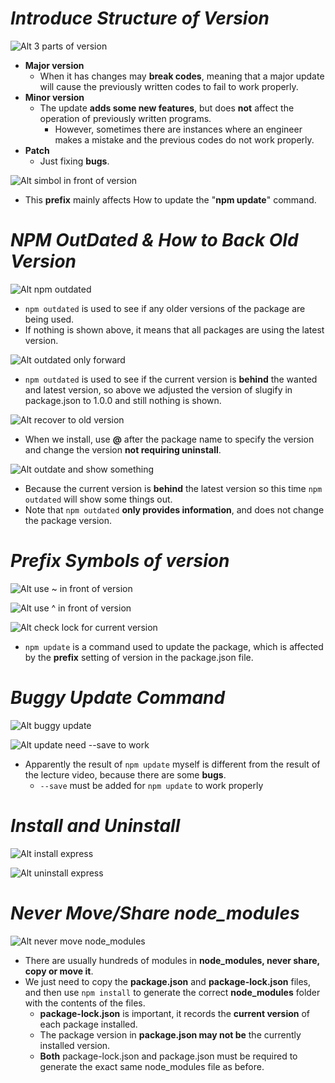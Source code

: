 # **_Introduce Structure of Version_**

![Alt 3 parts of version](pic/bandicam%202022-10-03%2017-11-14-343.jpg)

- **Major version**
  - When it has changes may **break codes**, meaning that a major update will cause the previously written codes to fail to work properly.
- **Minor version**
  - The update **adds some new features**, but does **not** affect the operation of previously written programs.
    - However, sometimes there are instances where an engineer makes a mistake and the previous codes do not work properly.
- **Patch**
  - Just fixing **bugs**.

![Alt simbol in front of version](pic/bandicam%202022-10-03%2017-12-54-538.jpg)

- This **prefix** mainly affects How to update the "**npm update**" command.

# **_NPM OutDated & How to Back Old Version_**

![Alt npm outdated](pic/bandicam%202022-10-03%2017-15-02-009.jpg)

- `npm outdated` is used to see if any older versions of the package are being used.
- If nothing is shown above, it means that all packages are using the latest version.

![Alt outdated only forward](pic/bandicam%202022-10-03%2017-17-06-036.jpg)

- `npm outdated` is used to see if the current version is **behind** the wanted and latest version, so above we adjusted the version of slugify in package.json to 1.0.0 and still nothing is shown.

![Alt recover to old version](pic/bandicam%202022-10-03%2017-18-31-518.jpg)

- When we install, use **@** after the package name to specify the version and change the version **not requiring uninstall**.

![Alt outdate and show something](pic/bandicam%202022-10-03%2017-20-05-424.jpg)

- Because the current version is **behind** the latest version so this time `npm outdated` will show some things out.
- Note that `npm outdated` **only provides information**, and does not change the package version.

# **_Prefix Symbols of version_**

![Alt use ~ in front of version](pic/bandicam%202022-10-03%2017-22-44-747.jpg)

![Alt use ^ in front of version](pic/bandicam%202022-10-03%2017-26-19-521.jpg)

![Alt check lock for current version](pic/bandicam%202022-10-03%2017-29-30-805.jpg)

- `npm update` is a command used to update the package, which is affected by the **prefix** setting of version in the package.json file.

# **_Buggy Update Command_**

![Alt buggy update](pic/bandicam%202022-10-03%2017-43-24-716.jpg)

![Alt update need --save to work](pic/bandicam%202022-10-03%2017-45-25-311.jpg)

- Apparently the result of `npm update` myself is different from the result of the lecture video, because there are some **bugs**.
  - `--save` must be added for `npm update` to work properly

# **_Install and Uninstall_**

![Alt install express](pic/bandicam%202022-10-03%2017-30-59-163.jpg)

![Alt uninstall express](pic/bandicam%202022-10-03%2017-33-06-908.jpg)

# **_Never Move/Share node_modules_**

![Alt never move node_modules](pic/bandicam%202022-10-03%2017-36-07-303.jpg)

- There are usually hundreds of modules in **node_modules, never share, copy or move it**.
- We just need to copy the **package.json** and **package-lock.json** files, and then use `npm install` to generate the correct **node_modules** folder with the contents of the files.
  - **package-lock.json** is important, it records the **current version** of each package installed.
  - The package version in **package.json may not be** the currently installed version.
  - **Both** package-lock.json and package.json must be required to generate the exact same node_modules file as before.
